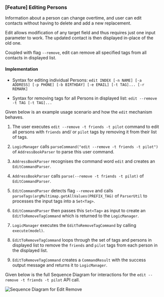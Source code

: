 ### [Feature] Editing Persons

Information about a person can change overtime, and user can edit contacts without having to delete and add a new replacement.

Edit allows modification of any target field and thus requires just one input parameter to work.
The updated contact is then displayed in-place of the old one.

Coupled with flag `--remove`, edit can remove all specified tags from all contacts in displayed list.

#### Implementation

* Syntax for editing individual Persons:
  `edit INDEX [-n NAME] [-a ADDRESS] [-p PHONE] [-b BIRTHDAY] [-e EMAIL] [-t TAG]... [-r REMARK]`

* Syntax for removing tags for all Persons in displayed list:
  `edit --remove -t TAG [-t TAG]...`

Given below is an example usage scenario and how the `edit` mechanism behaves.

1. The user executes `edit --remove -t friends -t pilot` command to edit all persons with `friends` and/ or `pilot` tags by removing it from their list of tags.

2. `LogicManager` calls `parseCommand("edit --remove -t friends -t pilot")` of `AddressBookParser` to parse this user command.

3. `AddressBookParser` recognises the command word `edit` and creates an `EditCommandParser`.

4. `AddressBookParser` calls `parse(--remove -t friends -t pilot)` of `EditCommandParser`.

5. `EditCommandParser` detects flag `--remove` and calls `parseTags(argMultimap.getAllValues(PREFIX_TAG)` of `ParserUtil`
   to processes the input tags into a `Set<Tag>`.

6. `EditCommandParser` then passes this `Set<Tag>` as input to create an `EditToRemoveTagCommand` which is returned to the `LogicManager`.

7. `LogicManager` executes the `EditToRemoveTagCommand` by calling `execute(model)`.

8. `EditToRemoveTagCommand` loops through the set of tags and persons in displayed list to remove the `friends` and `pilot` tags from each person in the displayed list.

9. `EditToRemoveTagCommand` creates a `CommandResult` with the success output message and returns it to `LogicManager`.

Given below is the full Sequence Diagram for interactions for the `edit --remove -t friends -t pilot` API call.

![Sequence Diagram for Edit Remove](images/EditRemoveSequenceDiagram.png)
